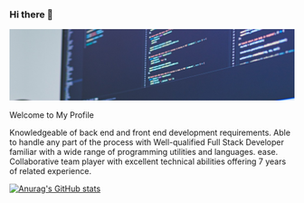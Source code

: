 ### Hi there 👋

<img src = "https://github.com/abhishekalekar/abhishekalekar/blob/main/profile-image.jpg" alt="Full Stack Developer">

Welcome to My Profile 

Knowledgeable of back end and front end development requirements. Able to handle any part of the process with Well-qualified Full Stack Developer familiar with a wide range of programming utilities and languages. ease. Collaborative team player with excellent technical abilities offering 7 years of related experience.







[![Anurag's GitHub stats](https://github-readme-stats.vercel.app/api?username=abhishekalekar)](https://github.com/anuraghazra/github-readme-stats)

